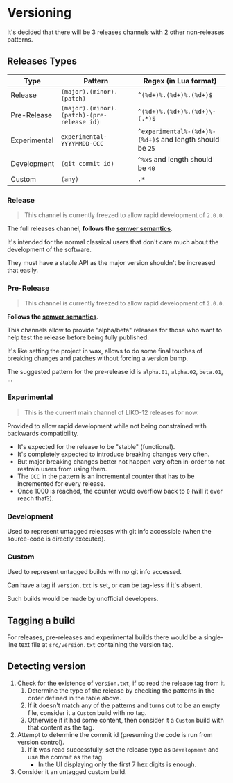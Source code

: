 
# Versioning

It's decided that there will be 3 releases channels with 2 other non-releases patterns.

## Releases Types

| Type         | Pattern                                    | Regex (in Lua format)                                    |
|--------------|--------------------------------------------|----------------------------------------------------------|
| Release      | `(major).(minor).(patch)`                  | `^(%d+)%.(%d+)%.(%d+)$`                                  |
| Pre-Release  | `(major).(minor).(patch)-(pre-release id)` | `^(%d+)%.(%d+)%.(%d+)\-(.*)$`                            |
| Experimental | `experimental-YYYYMMDD-CCC`                | `^experimental%-(%d+)%-(%d+)$` and length should be `25` |
| Development  | `(git commit id)`                          | `^%x$` and length should be `40`                         |
| Custom       | `(any)`                                    | `.*`                                                     |


### Release

> This channel is currently freezed to allow rapid development of `2.0.0`.

The full releases channel, **follows the [semver semantics](https://semver.org/)**.

It's intended for the normal classical users that don't care much about the development of the software.

They must have a stable API as the major version shouldn't be increased that easily.

### Pre-Release

> This channel is currently freezed to allow rapid development of `2.0.0`.

**Follows the [semver semantics](https://semver.org/)**.

This channels allow to provide "alpha/beta" releases for those who want to help test the release before being fully published.

It's like setting the project in wax, allows to do some final touches of breaking changes and patches without forcing a version bump.

The suggested pattern for the pre-release id is `alpha.01`, `alpha.02`, `beta.01`, ...

### Experimental

> This is the current main channel of LIKO-12 releases for now.

Provided to allow rapid development while not being constrained with backwards compatibility.

- It's expected for the release to be "stable" (functional).
- It's completely expected to introduce breaking changes very often.
- But major breaking changes better not happen very often in-order to not restrain users from using them.
- The `CCC` in the pattern is an incremental counter that has to be incremented for every release.
- Once 1000 is reached, the counter would overflow back to `0` (will it ever reach that?).

### Development

Used to represent untagged releases with git info accessible (when the source-code is directly executed).

### Custom

Used to represent untagged builds with no git info accessed.

Can have a tag if `version.txt` is set, or can be tag-less if it's absent.

Such builds would be made by unofficial developers.

## Tagging a build

<!-- FIXME: This section needs to be updated as the codebase is being rewritten. -->

For releases, pre-releases and experimental builds there would be a single-line text file at `src/version.txt` containing the version tag.

## Detecting version

<!-- FIXME: This section needs to be updated as the codebase is being rewritten. -->

1. Check for the existence of `version.txt`, if so read the release tag from it.
    1. Determine the type of the release by checking the patterns in the order defined in the table above.
    2. If it doesn't match any of the patterns and turns out to be an empty file, consider it a `Custom` build with no tag.
    3. Otherwise if it had some content, then consider it a `Custom` build with that content as the tag.
2. Attempt to determine the commit id (presuming the code is run from version control).
    1. If it was read successfully, set the release type as `Development` and use the commit as the tag.
        - In the UI displaying only the first 7 hex digits is enough.
3. Consider it an untagged custom build.